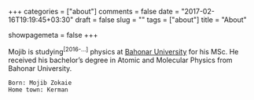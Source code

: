 +++
categories = ["about"]
comments = false
date = "2017-02-16T19:19:45+03:30"
draft = false
slug = ""
tags = ["about"]
title = "About"

showpagemeta = false
+++

Mojib is studying<sup>[2016-...]</sup> physics at [Bahonar University](http://uk.ac.ir) for his MSc. He received his bachelor’s degree in Atomic and Molecular Physics from Bahonar University.

    Born: Mojib Zokaie
    Home town: Kerman

